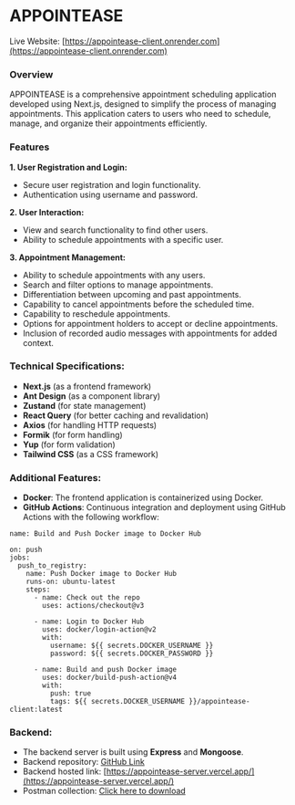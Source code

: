 # APPOINTEASE

Live Website: [https://appointease-client.onrender.com](https://appointease-client.onrender.com)

### Overview

APPOINTEASE is a comprehensive appointment scheduling application developed using Next.js, designed to simplify the process of managing appointments. This application caters to users who need to schedule, manage, and organize their appointments efficiently.

### Features

**1. User Registration and Login:**

- Secure user registration and login functionality.
- Authentication using username and password.

**2. User Interaction:**

- View and search functionality to find other users.
- Ability to schedule appointments with a specific user.

**3. Appointment Management:**

- Ability to schedule appointments with any users.
- Search and filter options to manage appointments.
- Differentiation between upcoming and past appointments.
- Capability to cancel appointments before the scheduled time.
- Capability to reschedule appointments.
- Options for appointment holders to accept or decline appointments.
- Inclusion of recorded audio messages with appointments for added context.

### Technical Specifications:

- **Next.js** (as a frontend framework)
- **Ant Design** (as a component library)
- **Zustand** (for state management)
- **React Query** (for better caching and revalidation)
- **Axios** (for handling HTTP requests)
- **Formik** (for form handling)
- **Yup** (for form validation)
- **Tailwind CSS** (as a CSS framework)

### Additional Features:

- **Docker**: The frontend application is containerized using Docker.
- **GitHub Actions**: Continuous integration and deployment using GitHub Actions with the following workflow:

```
name: Build and Push Docker image to Docker Hub

on: push
jobs:
  push_to_registry:
    name: Push Docker image to Docker Hub
    runs-on: ubuntu-latest
    steps:
      - name: Check out the repo
        uses: actions/checkout@v3

      - name: Login to Docker Hub
        uses: docker/login-action@v2
        with:
          username: ${{ secrets.DOCKER_USERNAME }}
          password: ${{ secrets.DOCKER_PASSWORD }}

      - name: Build and push Docker image
        uses: docker/build-push-action@v4
        with:
          push: true
          tags: ${{ secrets.DOCKER_USERNAME }}/appointease-client:latest
```

### Backend:

- The backend server is built using **Express** and **Mongoose**.
- Backend repository: [GitHub Link](https://github.com/sakib-xrz/gigatech-task-server)
- Backend hosted link: [https://appointease-server.vercel.app/](https://appointease-server.vercel.app/)
- Postman collection: <a href="https://github.com/sakib-xrz/gigatech-task-client/blob/main/gigatech-task.postman_collection.json" download>Click here to download</a>
